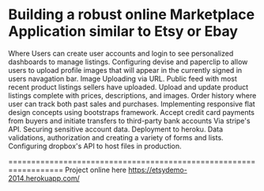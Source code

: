 Building a robust online Marketplace Application similar to Etsy or Ebay
================================================================

Where Users can create user accounts and login to see personalized dashboards to manage listings.
Configuring devise and paperclip to allow users to upload profile images that will appear in the currently signed in users navagation bar.
Image Uploading via URL.
Public feed with most recent product listings sellers have uploaded.
Upload and update product listings complete with prices, descriptions, and images.
Order history where user can track both past sales and purchases.
Implementing responsive flat design concepts using bootstraps framework.
Accept credit card payments from buyers and initiate transfers to third-party bank accounts Via stripe's API.
Securing sensitive account data.
Deployment to heroku.
Data validations, authorization and creating a variety of forms and lists.
Configuring dropbox's API to host files in production.

==================================================================
Project online here https://etsydemo-2014.herokuapp.com/ 
